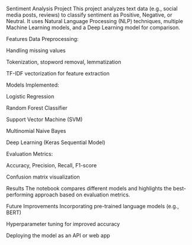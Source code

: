 Sentiment Analysis Project
This project analyzes text data (e.g., social media posts, reviews) to classify sentiment as Positive, Negative, or Neutral. It uses Natural Language Processing (NLP) techniques, multiple Machine Learning models, and a Deep Learning model for comparison.

Features
Data Preprocessing:

Handling missing values

Tokenization, stopword removal, lemmatization

TF-IDF vectorization for feature extraction

Models Implemented:

Logistic Regression

Random Forest Classifier

Support Vector Machine (SVM)

Multinomial Naive Bayes

Deep Learning (Keras Sequential Model)

Evaluation Metrics:

Accuracy, Precision, Recall, F1-score

Confusion matrix visualization


Results
The notebook compares different models and highlights the best-performing approach based on evaluation metrics.

Future Improvements
Incorporating pre-trained language models (e.g., BERT)

Hyperparameter tuning for improved accuracy

Deploying the model as an API or web app

